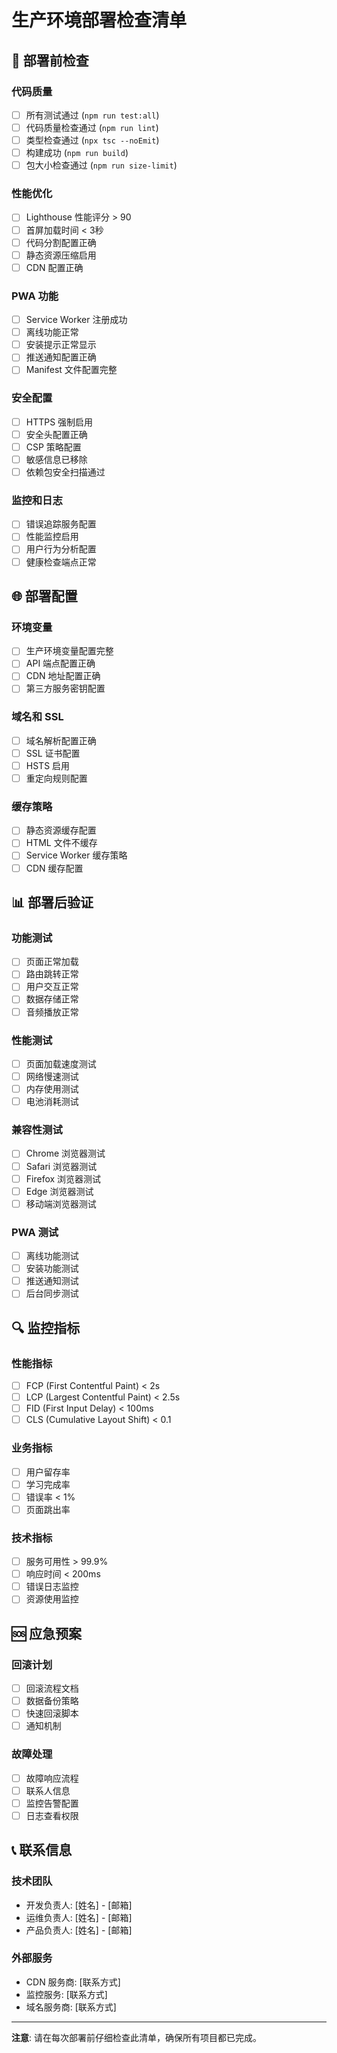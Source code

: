 # 生产环境部署检查清单

## 🚀 部署前检查

### 代码质量
- [ ] 所有测试通过 (`npm run test:all`)
- [ ] 代码质量检查通过 (`npm run lint`)
- [ ] 类型检查通过 (`npx tsc --noEmit`)
- [ ] 构建成功 (`npm run build`)
- [ ] 包大小检查通过 (`npm run size-limit`)

### 性能优化
- [ ] Lighthouse 性能评分 > 90
- [ ] 首屏加载时间 < 3秒
- [ ] 代码分割配置正确
- [ ] 静态资源压缩启用
- [ ] CDN 配置正确

### PWA 功能
- [ ] Service Worker 注册成功
- [ ] 离线功能正常
- [ ] 安装提示正常显示
- [ ] 推送通知配置正确
- [ ] Manifest 文件配置完整

### 安全配置
- [ ] HTTPS 强制启用
- [ ] 安全头配置正确
- [ ] CSP 策略配置
- [ ] 敏感信息已移除
- [ ] 依赖包安全扫描通过

### 监控和日志
- [ ] 错误追踪服务配置
- [ ] 性能监控启用
- [ ] 用户行为分析配置
- [ ] 健康检查端点正常

## 🌐 部署配置

### 环境变量
- [ ] 生产环境变量配置完整
- [ ] API 端点配置正确
- [ ] CDN 地址配置正确
- [ ] 第三方服务密钥配置

### 域名和 SSL
- [ ] 域名解析配置正确
- [ ] SSL 证书配置
- [ ] HSTS 启用
- [ ] 重定向规则配置

### 缓存策略
- [ ] 静态资源缓存配置
- [ ] HTML 文件不缓存
- [ ] Service Worker 缓存策略
- [ ] CDN 缓存配置

## 📊 部署后验证

### 功能测试
- [ ] 页面正常加载
- [ ] 路由跳转正常
- [ ] 用户交互正常
- [ ] 数据存储正常
- [ ] 音频播放正常

### 性能测试
- [ ] 页面加载速度测试
- [ ] 网络慢速测试
- [ ] 内存使用测试
- [ ] 电池消耗测试

### 兼容性测试
- [ ] Chrome 浏览器测试
- [ ] Safari 浏览器测试
- [ ] Firefox 浏览器测试
- [ ] Edge 浏览器测试
- [ ] 移动端浏览器测试

### PWA 测试
- [ ] 离线功能测试
- [ ] 安装功能测试
- [ ] 推送通知测试
- [ ] 后台同步测试

## 🔍 监控指标

### 性能指标
- [ ] FCP (First Contentful Paint) < 2s
- [ ] LCP (Largest Contentful Paint) < 2.5s
- [ ] FID (First Input Delay) < 100ms
- [ ] CLS (Cumulative Layout Shift) < 0.1

### 业务指标
- [ ] 用户留存率
- [ ] 学习完成率
- [ ] 错误率 < 1%
- [ ] 页面跳出率

### 技术指标
- [ ] 服务可用性 > 99.9%
- [ ] 响应时间 < 200ms
- [ ] 错误日志监控
- [ ] 资源使用监控

## 🆘 应急预案

### 回滚计划
- [ ] 回滚流程文档
- [ ] 数据备份策略
- [ ] 快速回滚脚本
- [ ] 通知机制

### 故障处理
- [ ] 故障响应流程
- [ ] 联系人信息
- [ ] 监控告警配置
- [ ] 日志查看权限

## 📞 联系信息

### 技术团队
- 开发负责人: [姓名] - [邮箱]
- 运维负责人: [姓名] - [邮箱]
- 产品负责人: [姓名] - [邮箱]

### 外部服务
- CDN 服务商: [联系方式]
- 监控服务: [联系方式]
- 域名服务商: [联系方式]

---

**注意**: 请在每次部署前仔细检查此清单，确保所有项目都已完成。